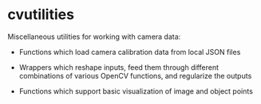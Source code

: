 # cvutilities

Miscellaneous utilities for working with camera data:

* Functions which load camera calibration data from local JSON files

* Wrappers which reshape inputs, feed them through different combinations of various OpenCV functions, and regularize the outputs

* Functions which support basic visualization of image and object points
